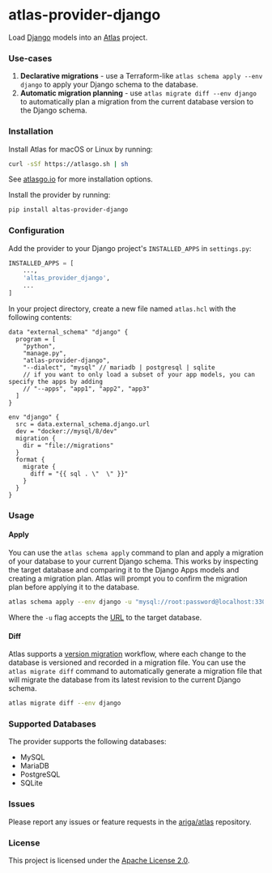 # atlas-provider-django

Load [Django](https://www.djangoproject.com/) models into an [Atlas](https://atlasgo.io) project.

### Use-cases
1. **Declarative migrations** - use a Terraform-like `atlas schema apply --env django` to apply your Django schema to the database.
2. **Automatic migration planning** - use `atlas migrate diff --env django` to automatically plan a migration from the current database version to the Django schema.

### Installation

Install Atlas for macOS or Linux by running:
```bash
curl -sSf https://atlasgo.sh | sh
```

See [atlasgo.io](https://atlasgo.io/getting-started#installation) for more installation options.

Install the provider by running:

```bash
pip install altas-provider-django
```

### Configuration

Add the provider to your Django project's `INSTALLED_APPS` in `settings.py`:

```python
INSTALLED_APPS = [
    ...,
    'altas_provider_django',
    ...
]
```

In your project directory, create a new file named `atlas.hcl` with the following contents:

```hcl
data "external_schema" "django" {
  program = [
    "python",
    "manage.py",
    "atlas-provider-django",
    "--dialect", "mysql" // mariadb | postgresql | sqlite
    // if you want to only load a subset of your app models, you can specify the apps by adding
    // "--apps", "app1", "app2", "app3"
  ]
}

env "django" {
  src = data.external_schema.django.url
  dev = "docker://mysql/8/dev"
  migration {
    dir = "file://migrations"
  }
  format {
    migrate {
      diff = "{{ sql . \"  \" }}"
    }
  }
}
```


### Usage

#### Apply

You can use the `atlas schema apply` command to plan and apply a migration of your database to your current Django schema.
This works by inspecting the target database and comparing it to the Django Apps models and creating a migration plan.
Atlas will prompt you to confirm the migration plan before applying it to the database.

```bash
atlas schema apply --env django -u "mysql://root:password@localhost:3306/mydb"
```
Where the `-u` flag accepts the [URL](https://atlasgo.io/concepts/url) to the
target database.

#### Diff

Atlas supports a [version migration](https://atlasgo.io/concepts/declarative-vs-versioned#versioned-migrations) 
workflow, where each change to the database is versioned and recorded in a migration file. You can use the
`atlas migrate diff` command to automatically generate a migration file that will migrate the database
from its latest revision to the current Django schema.

```bash
atlas migrate diff --env django 
````

### Supported Databases

The provider supports the following databases:
* MySQL
* MariaDB
* PostgreSQL
* SQLite

### Issues

Please report any issues or feature requests in the [ariga/atlas](https://github.com/ariga/atlas/issues) repository.

### License

This project is licensed under the [Apache License 2.0](LICENSE).